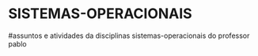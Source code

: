 # SISTEMAS-OPERACIONAIS
#assuntos e atividades da disciplinas sistemas-operacionais do professor pablo
